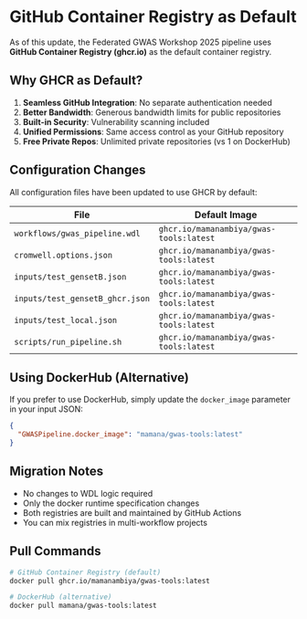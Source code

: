 # GitHub Container Registry as Default

As of this update, the Federated GWAS Workshop 2025 pipeline uses **GitHub Container Registry (ghcr.io)** as the default container registry.

## Why GHCR as Default?

1. **Seamless GitHub Integration**: No separate authentication needed
2. **Better Bandwidth**: Generous bandwidth limits for public repositories
3. **Built-in Security**: Vulnerability scanning included
4. **Unified Permissions**: Same access control as your GitHub repository
5. **Free Private Repos**: Unlimited private repositories (vs 1 on DockerHub)

## Configuration Changes

All configuration files have been updated to use GHCR by default:

| File | Default Image |
|------|---------------|
| `workflows/gwas_pipeline.wdl` | `ghcr.io/mamanambiya/gwas-tools:latest` |
| `cromwell.options.json` | `ghcr.io/mamanambiya/gwas-tools:latest` |
| `inputs/test_gensetB.json` | `ghcr.io/mamanambiya/gwas-tools:latest` |
| `inputs/test_gensetB_ghcr.json` | `ghcr.io/mamanambiya/gwas-tools:latest` |
| `inputs/test_local.json` | `ghcr.io/mamanambiya/gwas-tools:latest` |
| `scripts/run_pipeline.sh` | `ghcr.io/mamanambiya/gwas-tools:latest` |

## Using DockerHub (Alternative)

If you prefer to use DockerHub, simply update the `docker_image` parameter in your input JSON:

```json
{
  "GWASPipeline.docker_image": "mamana/gwas-tools:latest"
}
```

## Migration Notes

- No changes to WDL logic required
- Only the docker runtime specification changes
- Both registries are built and maintained by GitHub Actions
- You can mix registries in multi-workflow projects

## Pull Commands

```bash
# GitHub Container Registry (default)
docker pull ghcr.io/mamanambiya/gwas-tools:latest

# DockerHub (alternative)
docker pull mamana/gwas-tools:latest
``` 